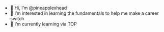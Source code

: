 - 👋 Hi, I’m @pineapplexhead
- 👀 I’m interested in learning the fundamentals to help me make a career switch
- 🌱 I’m currently learning via TOP

<!---
pineapplexhead/pineapplexhead is a ✨ special ✨ repository because its `README.md` (this file) appears on your GitHub profile.
You can click the Preview link to take a look at your changes.
--->
